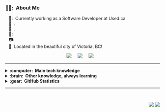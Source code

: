 

### 🧑‍💻: &nbsp;About Me

&nbsp;&nbsp;&nbsp;📖: &nbsp;Currently working as a Software Developer at Used.ca \
&nbsp;&nbsp;&nbsp;:seedling: &nbsp;.\
&nbsp;&nbsp;&nbsp;:heartbeat: &nbsp;.\
&nbsp;&nbsp;&nbsp;🐍: &nbsp;\
&nbsp;&nbsp;&nbsp;📷: &nbsp;\
&nbsp;&nbsp;&nbsp;:round_pushpin: &nbsp;Located in the beautiful city of Victoria, BC!

<p align="center">
  <a href="mailto:jacklhanlon@yahoo.co.uk"><img src="https://img.shields.io/badge/gmail-%23D14836.svg?&style=for-the-badge&logo=gmail&logoColor=white" /></a>&nbsp;&nbsp;&nbsp;&nbsp;
  <a href="https://www.instagram.com/capt.jackhanlon/"><img src="https://img.shields.io/badge/instagram-%23dc2743.svg?&style=for-the-badge&logo=instagram&logoColor=white" /></a>&nbsp;&nbsp;&nbsp;&nbsp;
  <a href="https://www.linkedin.com/in/jack-hanlon-50267a125/"><img src="https://img.shields.io/badge/linkedin-%230077B5.svg?&style=for-the-badge&logo=linkedin&logoColor=white" /></a>&nbsp;&nbsp;&nbsp;&nbsp;
  </a>
</p>

<hr/>

<details>
  <summary><b>:computer: &nbsp;Main tech knowledge</b></summary>
  <br/>

![Java](https://img.shields.io/badge/JAVA-007396.svg?&style=flat&logo=java&logoColor=white)&nbsp;
![Python](https://img.shields.io/badge/PYTHON-3776AB.svg?&style=flat&logo=python&logoColor=white)&nbsp;
![C](https://img.shields.io/badge/C-3b3b3b.svg?&style=flat&logo=c&logoColor=white)&nbsp;
![HTML5](https://img.shields.io/badge/HTML5-E34F26.svg?&style=flat&logo=html5&logoColor=white)&nbsp;
![CSS3](https://img.shields.io/badge/CSS3-%231572B6.svg?&style=flat&logo=css3&logoColor=white)&nbsp;
![JavaScript](https://img.shields.io/badge/JAVASCRIPT-323330.svg?&style=flat&logo=javascript&logoColor=%23F7DF1E)\
![Git](https://img.shields.io/badge/GIT-%23F05033.svg?&style=flat&logo=git&logoColor=white)&nbsp;
![GitHub](https://img.shields.io/badge/GITHUB-%23121011.svg?&style=flat&logo=github&logoColor=white)&nbsp;
![GitLab](https://img.shields.io/badge/GITLAB-%23181717.svg?&style=flat&logo=gitlab&logoColor=white)&nbsp;

![Atom](https://img.shields.io/badge/ATOM-007ACC.svg?&style=flat&logo=atom)&nbsp;
![Eclipse](https://img.shields.io/badge/ECLIPSE-2C2255.svg?&style=flat&logo=eclipse)&nbsp;
![IntelliJ](https://img.shields.io/badge/INTELLIJ-000000.svg?&style=flat&logo=intellij-idea)&nbsp;

</details>

<!--
Details
-->

<details>
  <summary><b>:brain: &nbsp;Other knowledge, always learning</b></summary>
  <br/>

![REACT](https://img.shields.io/badge/REACT-%2320232a.svg?style=flat&logo=react&logoColor=%2361DAFB)&nbsp;
![OPENCV](https://img.shields.io/badge/OPENCV-%23white.svg?style=flat&logo=opencv&logoColor=black)&nbsp;
![PYTORCH](https://img.shields.io/badge/PYTORCH-%23EE4C2C.svg?style=flat&logo=PyTorch&logoColor=white)&nbsp;
![LINUX](https://img.shields.io/badge/LINUX-FCC624?style=flat&logo=linux&logoColor=black)&nbsp;
![BOOTSTRAP](https://img.shields.io/badge/BOOTSTRAP-%23563D7C.svg?style=flat&logo=bootstrap&logoColor=white)&nbsp;
![Arduino](https://img.shields.io/badge/ARDUINO-00979D.svg?&style=flat&logo=arduino&logoColor=white)\
![PHOTOSHOP](https://img.shields.io/badge/PHOTOSHOP-31A8FF.svg?&style=flat&logo=adobe-photoshop&logoColor=white)&nbsp;
![ILLUSTRATOR](https://img.shields.io/badge/ILLUSTRATOR-FFAE1A.svg?&style=flat&logo=adobe-illustrator&logoColor=black)&nbsp;
![LIGHTROOM](https://img.shields.io/badge/LIGHTROOM-%23150458.svg?&style=flat&logo=adobe-lightroom&logoColor=white)\
![Cryptocurrencies](https://img.shields.io/badge/CRYPTOCURRENCY-00979D.svg?&style=flat&logo=cryptocurrency&logoColor=black)&nbsp;
![Bitcoin](https://img.shields.io/badge/BITCOIN-0769AD.svg?&style=flat&logo=bitcoin&logoColor=black)&nbsp;
![Ethereum](https://img.shields.io/badge/ETHEREUM-3C3C3D.svg?&style=flat&logo=ethereum&logoColor=white)&nbsp;

</details>

<!--
Details
-->

<details>
  <summary><b>:gear: &nbsp;GitHub Statistics</b></summary>
  <br/>
    <p align="center">
        <img height="137px" src="https://github-readme-streak-stats.herokuapp.com/?user=jack-hanlon&hide_border=true&theme=nightowl" />
    </p>
    <p align="center">
        <img height="137px" src="https://github-readme-stats.vercel.app/api?username=jack-hanlon&hide_title=true&hide_border=true&show_icons=true&include_all_commits=true&count_private=true&line_height=21&theme=nightowl" /> <img height="137px" src="https://github-readme-stats.vercel.app/api/top-langs/?username=jack-hanlon&hide=html&hide_title=true&hide_border=true&layout=compact&langs_count=8&theme=nightowl" />
    </p>
</details>

<hr/>
<br/>

<p align="right">
<img src="https://komarev.com/ghpvc/?username=jack-hanlon&style=plastic&label=Views"><img>
<img src="https://badges.pufler.dev/visits/jack-hanlon/jack-hanlon?color=black&logo=github" />
</p>


